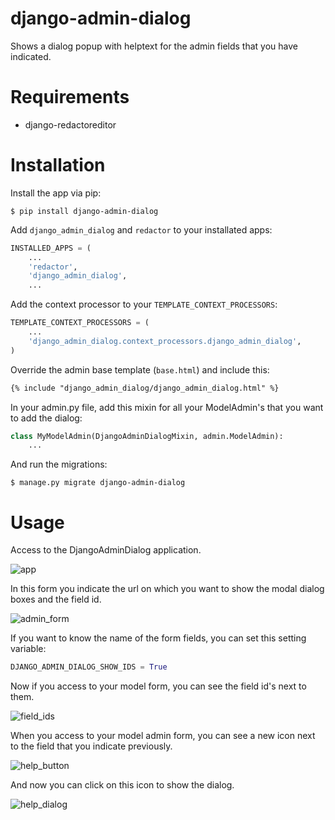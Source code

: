 django-admin-dialog
===================

Shows a dialog popup with helptext for the admin fields that you have indicated.

Requirements
============

- django-redactoreditor

Installation
============

Install the app via pip:

    $ pip install django-admin-dialog

Add `django_admin_dialog` and `redactor` to your installated apps:

```python
INSTALLED_APPS = (
    ...
    'redactor',
    'django_admin_dialog',
    ...
```

Add the context processor to your `TEMPLATE_CONTEXT_PROCESSORS`:

```python
TEMPLATE_CONTEXT_PROCESSORS = (
    ...
    'django_admin_dialog.context_processors.django_admin_dialog',
)
```

Override the admin base template (`base.html`) and include this:

```html
{% include "django_admin_dialog/django_admin_dialog.html" %}
```

In your admin.py file, add this mixin for all your ModelAdmin's that you want to add the dialog:

```python
class MyModelAdmin(DjangoAdminDialogMixin, admin.ModelAdmin):
    ...
```

And run the migrations:

    $ manage.py migrate django-admin-dialog

Usage
=====

Access to the DjangoAdminDialog application.

![app](https://raw.github.com/quiqueporta/django-admin-dialog/master/app.png)

In this form you indicate the url on which you want to show the modal dialog boxes and the field id.

![admin_form](https://raw.github.com/quiqueporta/django-admin-dialog/master/admin_form.png)

If you want to know the name of the form fields, you can set this setting variable:

```python
DJANGO_ADMIN_DIALOG_SHOW_IDS = True
```
Now if you access to your model form, you can see the field id's next to them.

![field_ids](https://raw.github.com/quiqueporta/django-admin-dialog/master/field_ids.png)


When you access to your model admin form, you can see a new icon next to the field that you indicate previously.

![help_button](https://raw.github.com/quiqueporta/django-admin-dialog/master/help_button.png)

And now you can click on this icon to show the dialog.

![help_dialog](https://raw.github.com/quiqueporta/django-admin-dialog/master/help_dialog.png)


